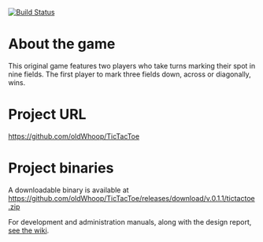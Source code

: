 [![Build Status](https://travis-ci.org/oldWhoop/TicTacToe.png?branch=master)](https://travis-ci.org/oldWhoop/TicTacToe)

# About the game
This original game features two players who take turns marking their spot in nine fields. The first player to mark three fields down, across or diagonally, wins.

# Project URL
https://github.com/oldWhoop/TicTacToe

# Project binaries
A downloadable binary is available at
https://github.com/oldWhoop/TicTacToe/releases/download/v.0.1.1/tictactoe.zip

For development and administration manuals, along with the design report, [see the wiki](https://github.com/oldWhoop/TicTacToe/wiki).
